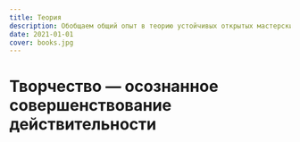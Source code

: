 ```yaml
---
title: Теория
description: Обобщаем общий опыт в теорию устойчивых открытых мастерских
date: 2021-01-01
cover: books.jpg
---
```


# Творчество — осознанное совершенствование действительности

